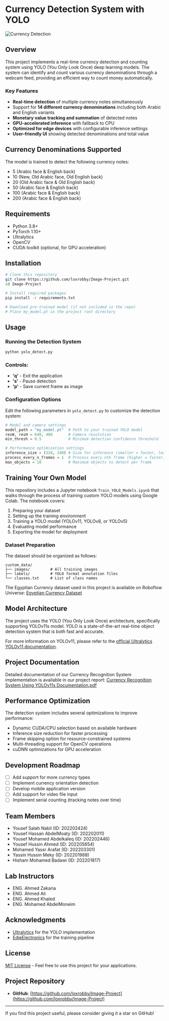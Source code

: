 # Currency Detection System with YOLO

![Currency Detection](https://media1.giphy.com/media/v1.Y2lkPTc5MGI3NjExM2FtZ2NtbjNkZDEzNnVlOG15ZGgxaDltdjFiNG15amliNXVqOHFiNiZlcD12MV9pbnRlcm5hbF9naWZfYnlfaWQmY3Q9Zw/nfspjG8dH3TaVuY1CX/giphy.gif)

## Overview

This project implements a real-time currency detection and counting system using YOLO (You Only Look Once) deep learning models. The system can identify and count various currency denominations through a webcam feed, providing an efficient way to count money automatically.

### Key Features

- **Real-time detection** of multiple currency notes simultaneously
- Support for **14 different currency denominations** including both Arabic and English variants
- **Monetary value tracking and summation** of detected notes
- **GPU-accelerated inference** with fallback to CPU
- **Optimized for edge devices** with configurable inference settings
- **User-friendly UI** showing detected denominations and total value


## Currency Denominations Supported

The model is trained to detect the following currency notes:
- 5 (Arabic face & English back)
- 10 (New, Old Arabic face, Old English back)
- 20 (Old Arabic face & Old English back)
- 50 (Arabic face & English back)
- 100 (Arabic face & English back)
- 200 (Arabic face & English back)

## Requirements

- Python 3.8+ 
- PyTorch 1.10+
- Ultralytics
- OpenCV
- CUDA toolkit (optional, for GPU acceleration)

## Installation

```bash
# Clone this repository
git clone https://github.com/loxrobby/Image-Project.git
cd Image-Project

# Install required packages
pip install -r requirements.txt

# Download pre-trained model (if not included in the repo)
# Place my_model.pt in the project root directory
```

## Usage

### Running the Detection System

```bash
python yolo_detect.py
```

### Controls:
- **'q'** - Exit the application
- **'s'** - Pause detection 
- **'p'** - Save current frame as image

### Configuration Options

Edit the following parameters in `yolo_detect.py` to customize the detection system:

```python
# Model and camera settings
model_path = "my_model.pt"  # Path to your trained YOLO model
resW, resH = 640, 480       # Camera resolution
min_thresh = 0.5            # Minimum detection confidence threshold

# Performance optimization settings
inference_size = (320, 240) # Size for inference (smaller = faster, less accurate)
process_every_n_frames = 1  # Process every nth frame (higher = faster, less smooth)
max_objects = 10            # Maximum objects to detect per frame
```

## Training Your Own Model

This repository includes a Jupyter notebook `Train_YOLO_Models.ipynb` that walks through the process of training custom YOLO models using Google Colab. The notebook covers:

1. Preparing your dataset
2. Setting up the training environment
3. Training a YOLO model (YOLOv11, YOLOv8, or YOLOv5)
4. Evaluating model performance
5. Exporting the model for deployment

### Dataset Preparation

The dataset should be organized as follows:
```
custom_data/
├── images/         # All training images
├── labels/         # YOLO format annotation files
└── classes.txt     # List of class names
```

The Egyptian Currency dataset used in this project is available on Roboflow Universe:
[Egyptian Currency Dataset](https://universe.roboflow.com/banha-university-dxs4z/egyptian-currency-psnkr)

## Model Architecture

The project uses the YOLO (You Only Look Once) architecture, specifically supporting YOLOv11s model. YOLO is a state-of-the-art real-time object detection system that is both fast and accurate.

For more information on YOLOv11, please refer to the [official Ultralytics YOLOv11 documentation](https://docs.ultralytics.com/models/yolo11/).

## Project Documentation

Detailed documentation of our Currency Recognition System implementation is available in our project report:
[Currency Recognition System Using YOLOv11s Documentation.pdf](https://drive.google.com/file/d/1LnPM2tlmLWvSfCkBDKIKPyyqpk2lSFvn/view?usp=sharing)

## Performance Optimization

The detection system includes several optimizations to improve performance:
- Dynamic CUDA/CPU selection based on available hardware
- Inference size reduction for faster processing
- Frame skipping option for resource-constrained systems
- Multi-threading support for OpenCV operations
- cuDNN optimizations for GPU acceleration

## Development Roadmap

- [ ] Add support for more currency types
- [ ] Implement currency orientation detection
- [ ] Develop mobile application version
- [ ] Add support for video file input
- [ ] Implement serial counting (tracking notes over time)

## Team Members

- Yousef Salah Nabil (ID: 202202424)
- Yousef Hassan AbdelMoaty (ID: 202202011)
- Yousef Mohamed Abdelkaleq (ID: 202202446)
- Yousef Hussin Ahmed (ID: 202205654)
- Mohamed Yassr Arafat (ID: 202203301)
- Yassin Hussin Meky (ID: 202201988)
- Hisham Mohamed Badawi (ID: 202201817)

## Lab Instructors

- ENG. Ahmed Zakaria
- ENG. Ahmed Ali
- ENG. Ahmed Khaled
- ENG. Mohamed AbdelMoneim

## Acknowledgments

- [Ultralytics](https://github.com/ultralytics/ultralytics) for the YOLO implementation
- [EdjeElectronics](https://github.com/EdjeElectronics/Train-and-Deploy-YOLO-Models) for the training pipeline

## License

[MIT License](LICENSE) - Feel free to use this project for your applications.

## Project Repository

- **GitHub**: [https://github.com/loxrobby/Image-Project](https://github.com/loxrobby/Image-Project)

---

If you find this project useful, please consider giving it a star on GitHub!
